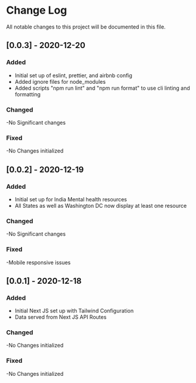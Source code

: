 # Change Log

All notable changes to this project will be documented in this file.
## [0.0.3] - 2020-12-20

### Added

-   Initial set up of eslint, prettier, and airbnb config
-   Added ignore files for node_modules
-   Added scripts "npm run lint" and "npm run format" to use cli linting and formatting

### Changed

-No Significant changes

### Fixed

-No Changes initialized

## [0.0.2] - 2020-12-19

### Added

-   Initial set up for India Mental health resources
-   All States as well as Washington DC now display at least one resource

### Changed

-No Significant changes

### Fixed

-Mobile responsive issues

## [0.0.1] - 2020-12-18

### Added

-   Initial Next JS set up with Tailwind Configuration
-   Data served from Next JS API Routes

### Changed

-No Changes initialized

### Fixed

-No Changes initialized
